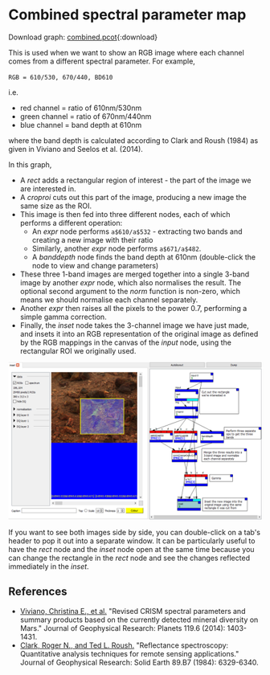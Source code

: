 # Combined spectral parameter map

Download graph: [combined.pcot](graphs/combined.pcot){:download}

This is used when we want to show an RGB image where each channel comes
from a different spectral parameter. For example,

`RGB = 610/530, 670/440, BD610`

i.e. 

* red channel = ratio of 610nm/530nm
* green channel = ratio of 670nm/440nm
* blue channel = band depth at 610nm

where the band depth is calculated according to 
Clark and Roush (1984) as given in Viviano and Seelos et al. (2014).

In this graph,

* A *rect* adds a rectangular region of interest - the part of the image we are interested in.
* A *croproi* cuts out this part of the image, producing a new image the same size as the ROI.
* This image is then fed into three different nodes, each of which performs a different operation:
    * An *expr* node performs `a$610/a$532` - extracting two bands and creating a new image with their ratio
    * Similarly, another *expr* node performs `a$671/a$482`.
    * A *banddepth* node finds the band depth at 610nm (double-click the node to view and change parameters)
* These three 1-band images are merged together into a single 3-band image by another *expr* node, which also normalises the result. The optional second argument to the *norm* function is non-zero, which
means we should normalise each channel separately.
* Another *expr* then raises all the pixels to the power 0.7, performing a simple gamma correction.
* Finally, the *inset* node takes the 3-channel image we have just made, and insets it into an RGB representation of the original image as defined by the RGB mappings in the canvas of the *input* node,
using the rectangular ROI we originally used.

![!Output of index node, and graph.](screenshots/combined.png)

If you want to see both images side by side, you can double-click on a tab's
header to pop it out into a separate window. It can be particularly 
useful to have the *rect* node and the *inset* node open at the same time
because you can change the rectangle in the *rect* node and see the changes
reflected immediately in the *inset*.






## References

* [Viviano, Christina E., et al.](https://agupubs.onlinelibrary.wiley.com/doi/full/10.1002/2014JE004627) "Revised CRISM spectral parameters and summary products based on the currently detected mineral diversity on Mars." Journal of Geophysical Research: Planets 119.6 (2014): 1403-1431.
* [Clark, Roger N., and Ted L. Roush.](https://agupubs.onlinelibrary.wiley.com/doi/pdf/10.1029/JB089iB07p06329?casa_token=4baIkVx7KCQAAAAA:IWmxAIAir5P2R6r3bGtzKjzmSOXQJ_3zNMx1TdTRmMsMmhPMZykzqaWMQQa0vNiY9S3EnffWGAWO4NgWNQ) "Reflectance spectroscopy: Quantitative analysis techniques for remote sensing applications." Journal of Geophysical Research: Solid Earth 89.B7 (1984): 6329-6340.

